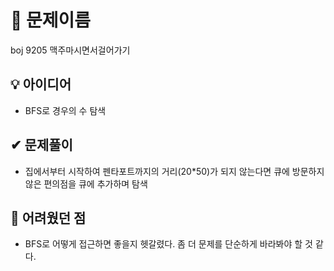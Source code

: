 # 🔎 문제이름

boj 9205 맥주마시면서걸어가기

## 💡 아이디어

- BFS로 경우의 수 탐색

## ✔ 문제풀이

- 집에서부터 시작하여 펜타포트까지의 거리(20\*50)가 되지 않는다면 큐에 방문하지 않은 편의점을 큐에 추가하며 탐색

## 🤕 어려웠던 점

- BFS로 어떻게 접근하면 좋을지 헷갈렸다. 좀 더 문제를 단순하게 바라봐야 할 것 같다.
